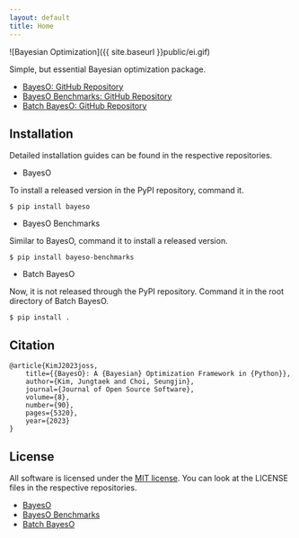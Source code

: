 ```yaml
---
layout: default
title: Home
---
```


![Bayesian Optimization]({{ site.baseurl }}public/ei.gif)

Simple, but essential Bayesian optimization package.

* [BayesO: GitHub Repository](https://github.com/jungtaekkim/bayeso)
* [BayesO Benchmarks: GitHub Repository](https://github.com/jungtaekkim/bayeso-benchmarks)
* [Batch BayesO: GitHub Repository](https://github.com/jungtaekkim/batch-bayeso)

## Installation

Detailed installation guides can be found in the respective repositories.

* BayesO

To install a released version in the PyPI repository, command it.

```shell
$ pip install bayeso
```

* BayesO Benchmarks

Similar to BayesO, command it to install a released version.

```shell
$ pip install bayeso-benchmarks
```

* Batch BayesO

Now, it is not released through the PyPI repository.
Command it in the root directory of Batch BayesO.

```shell
$ pip install .
```

## Citation

```
@article{KimJ2023joss,
	title={{BayesO}: A {Bayesian} Optimization Framework in {Python}},
    author={Kim, Jungtaek and Choi, Seungjin},
	journal={Journal of Open Source Software},
	volume={8},
	number={90},
	pages={5320},
	year={2023}
}
```

## License

All software is licensed under the [MIT license](https://en.wikipedia.org/wiki/MIT_License).
You can look at the LICENSE files in the respective repositories.

* [BayesO](https://github.com/jungtaekkim/bayeso/blob/main/LICENSE)
* [BayesO Benchmarks](https://github.com/jungtaekkim/bayeso-benchmarks/blob/main/LICENSE)
* [Batch BayesO](https://github.com/jungtaekkim/batch-bayeso/blob/main/LICENSE)
